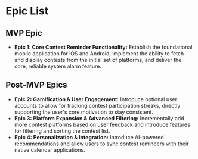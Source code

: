# Epic List

## MVP Epic

*   **Epic 1: Core Contest Reminder Functionality:** Establish the foundational mobile application for iOS and Android, implement the ability to fetch and display contests from the initial set of platforms, and deliver the core, reliable system alarm feature.

## Post-MVP Epics

*   **Epic 2: Gamification & User Engagement:** Introduce optional user accounts to allow for tracking contest participation streaks, directly supporting the user's core motivation to stay consistent.
*   **Epic 3: Platform Expansion & Advanced Filtering:** Incrementally add more contest platforms based on user feedback and introduce features for filtering and sorting the contest list.
*   **Epic 4: Personalization & Integration:** Introduce AI-powered recommendations and allow users to sync contest reminders with their native calendar applications.

